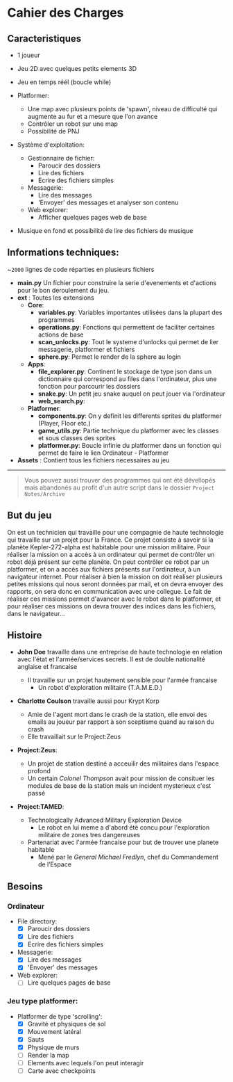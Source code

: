 # Cahier des Charges

## Caracteristiques
- 1 joueur
- Jeu 2D avec quelques petits elements 3D
- Jeu en temps réél (boucle while)

- Platformer:
  - Une map avec plusieurs points de 'spawn', niveau de difficulté qui augmente au fur et a mesure que l'on avance
  - Contrôler un robot sur une map
  - Possibilité de PNJ
- Système d'exploitation:
  - Gestionnaire de fichier:
    - Paroucir des dossiers
    - Lire des fichiers
    - Ecrire des fichiers simples
  - Messagerie:
    - Lire des messages
    - 'Envoyer' des messages et analyser son contenu
  - Web explorer:
    - Afficher quelques pages web de base
- Musique en fond et possibilité de lire des fichiers de musique

## Informations techniques:
~`2000` lignes de code réparties en plusieurs fichiers
- **main.py** Un fichier pour construire la serie d'evenements et d'actions pour le  bon deroulement du jeu.
- **ext** : Toutes les extensions
  - **Core**:
    - **variables.py**: Variables importantes utilisées dans la plupart des programmes
    - **operations.py**: Fonctions qui permettent de faciliter certaines actions de base
    - **scan_unlocks.py**: Tout le systeme d'unlocks qui permet de lier messagerie, platformer et fichiers
    - **sphere.py**: Permet le render de la sphere au login
  - **Apps**:
    - **file_explorer.py**: Continent le stockage de type json dans un dictionnaire qui correspond au files dans l'ordinateur, plus une fonction pour parcourir les dossiers
    - **snake.py**: Un petit jeu snake auquel on peut jouer via l'ordinateur
    - **web_search.py**: 
  - **Platformer**:
    - **components.py**: On y definit les differents sprites du platformer (Player, Floor etc.)
    - **game_utils.py**: Partie technique du platformer avec les classes et sous classes des sprites
    - **platformer.py**: Boucle infinie du platformer dans un fonction qui permet de faire le lien Ordinateur - Platformer
- **Assets** : Contient tous les fichiers necessaires au jeu

---
>Vous pouvez aussi trouver des programmes qui ont été dévellopés mais abandonés au profit d'un autre script dans le dossier `Project Notes/Archive`

## But du jeu
On est un technicien qui travaille pour une compagnie de haute technologie qui travaille sur un projet pour la France. Ce projet consiste à savoir si la planète Kepler-272-alpha est habitable pour une mission militaire. Pour réaliser la mission on a accès à un ordinateur qui permet de contrôler un robot déjà présent sur cette planète. On peut contrôler ce robot par un platformer, et on a accès aux fichiers présents sur l'ordinateur, à un navigateur internet. Pour réaliser à bien la mission on doit réaliser plusieurs petites missions qui nous seront données par mail, et on devra envoyer des rapports, on sera donc en communication avec une collegue. Le fait de réaliser ces missions permet d'avancer avec le robot dans le platformer, et pour réaliser ces missions on devra trouver des indices dans les fichiers, dans le navigateur...

## Histoire
* **John Doe** travaille dans une entreprise de haute technologie en relation avec l'état et l'armée/services secrets. Il est de double nationalité anglaise et francaise
  * Il travaille sur un projet hautement sensible pour l'armée francaise
    * Un robot d'exploration militaire (T.A.M.E.D.)

* **Charlotte Coulson** travaille aussi pour Krypt Korp
  * Amie de l'agent mort dans le crash de la station, elle envoi des emails au joueur par rapport à son sceptisme quand au raison du crash
  * Elle travaillait sur le Project:Zeus

* **Project:Zeus**:
  * Un projet de station destiné a acceuilir des militaires dans l'espace profond
  * Un certain *Colonel Thompson* avait pour mission de consituer les modules de base de la station mais un incident mysterieux c'est passé

* **Project:TAMED**:
  * Technologically Advanced Military Exploration Device
    * Le robot en lui meme a d'abord été concu pour l'exploration militaire de zones tres dangereuses
  * Partenariat avec l'armée francaise pour but de trouver une planete habitable
    * Mené par le *General Michael Fredlyn*, chef du Commandement de l’Espace

## Besoins
### Ordinateur
- File directory:
  - [X] Paroucir des dossiers
  - [X] Lire des fichiers
  - [X] Ecrire des fichiers simples
- Messagerie:
  - [X] Lire des messages
  - [X] 'Envoyer' des messages
- Web explorer:
  - [ ] Lire quelques pages de base

### Jeu type platformer:
- Platformer de type 'scrolling':
  - [X] Gravité et physiques de sol
  - [X] Mouvement latéral
  - [X] Sauts
  - [X] Physique de murs
  - [ ] Render la map
  - [ ] Elements avec lequels l'on peut interagir
  - [ ] Carte avec checkpoints
